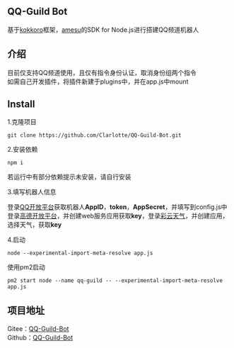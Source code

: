 ## QQ-Guild Bot
基于[kokkoro](https://github.com/kokkorojs/kokkoro)框架，[amesu](https://github.com/xueelf/amesu)的SDK for Node.js进行搭建QQ频道机器人
## 介绍
目前仅支持QQ频道使用，且仅有指令身份认证，取消身份组两个指令  
如需自己开发插件，将插件新建于plugins中，并在app.js中mount
## Install
1.克隆项目
```shell
git clone https://github.com/Clarlotte/QQ-Guild-Bot.git
```
2.安装依赖
```shell
npm i 
```
若运行中有部分依赖提示未安装，请自行安装

3.填写机器人信息  

登录[QQ开放平台](https://q.qq.com/)获取机器人**AppID**，**token**，**AppSecret**，并填写到config.js中  
登录[高德开放平台](https://lbs.amap.com/)，并创建web服务应用获取**key**，登录[彩云天气](https://platform.caiyunapp.com/login)，并创建应用，选择天气，获取**key**

4.启动
```shell
node --experimental-import-meta-resolve app.js
```
使用pm2启动
```shell
pm2 start node --name qq-guild -- --experimental-import-meta-resolve app.js
```
## 项目地址
Gitee：[QQ-Guild-Bot](https://gitee.com/clarlotte/qq-guild-bot)  
Github：[QQ-Guild-Bot](https://github.com/Clarlotte/QQ-Guild-Bot)